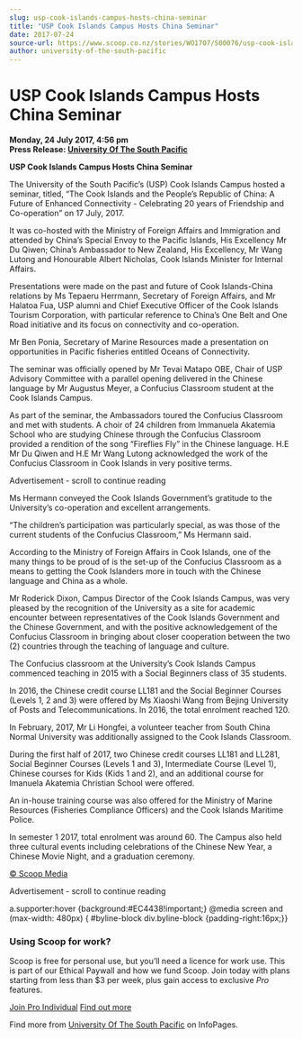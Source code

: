 ```yaml
---
slug: usp-cook-islands-campus-hosts-china-seminar
title: "USP Cook Islands Campus Hosts China Seminar"
date: 2017-07-24
source-url: https://www.scoop.co.nz/stories/WO1707/S00076/usp-cook-islands-campus-hosts-china-seminar.htm
author: university-of-the-south-pacific
---
```

USP Cook Islands Campus Hosts China Seminar
===========================================

**Monday, 24 July 2017, 4:56 pm**  
**Press Release: [University Of The South Pacific](https://info.scoop.co.nz/University_Of_The_South_Pacific)**

**USP Cook Islands Campus Hosts China Seminar**

  
The University of the South Pacific’s (USP) Cook Islands Campus hosted a seminar, titled, “The Cook Islands and the People’s Republic of China: A Future of Enhanced Connectivity - Celebrating 20 years of Friendship and Co-operation” on 17 July, 2017.

It was co-hosted with the Ministry of Foreign Affairs and Immigration and attended by China’s Special Envoy to the Pacific Islands, His Excellency Mr Du Qiwen; China’s Ambassador to New Zealand, His Excellency, Mr Wang Lutong and Honourable Albert Nicholas, Cook Islands Minister for Internal Affairs.

Presentations were made on the past and future of Cook Islands-China relations by Ms Tepaeru Herrmann, Secretary of Foreign Affairs, and Mr Halatoa Fua, USP alumni and Chief Executive Officer of the Cook Islands Tourism Corporation, with particular reference to China’s One Belt and One Road initiative and its focus on connectivity and co-operation.

Mr Ben Ponia, Secretary of Marine Resources made a presentation on opportunities in Pacific fisheries entitled Oceans of Connectivity.

The seminar was officially opened by Mr Tevai Matapo OBE, Chair of USP Advisory Committee with a parallel opening delivered in the Chinese language by Mr Augustus Meyer, a Confucius Classroom student at the Cook Islands Campus.

As part of the seminar, the Ambassadors toured the Confucius Classroom and met with students. A choir of 24 children from Immanuela Akatemia School who are studying Chinese through the Confucius Classroom provided a rendition of the song “Fireflies Fly” in the Chinese language. H.E Mr Du Qiwen and H.E Mr Wang Lutong acknowledged the work of the Confucius Classroom in Cook Islands in very positive terms.

Advertisement - scroll to continue reading





Ms Hermann conveyed the Cook Islands Government’s gratitude to the University’s co-operation and excellent arrangements.

“The children’s participation was particularly special, as was those of the current students of the Confucius Classroom,” Ms Hermann said.

According to the Ministry of Foreign Affairs in Cook Islands, one of the many things to be proud of is the set-up of the Confucius Classroom as a means to getting the Cook Islanders more in touch with the Chinese language and China as a whole.

Mr Roderick Dixon, Campus Director of the Cook Islands Campus, was very pleased by the recognition of the University as a site for academic encounter between representatives of the Cook Islands Government and the Chinese Government, and with the positive acknowledgement of the Confucius Classroom in bringing about closer cooperation between the two (2) countries through the teaching of language and culture.

The Confucius classroom at the University’s Cook Islands Campus commenced teaching in 2015 with a Social Beginners class of 35 students.

In 2016, the Chinese credit course LL181 and the Social Beginner Courses (Levels 1, 2 and 3) were offered by Ms Xiaoshi Wang from Bejing University of Posts and Telecommunications. In 2016, the total enrolment reached 120.

In February, 2017, Mr Li Hongfei, a volunteer teacher from South China Normal University was additionally assigned to the Cook Islands Classroom.

During the first half of 2017, two Chinese credit courses LL181 and LL281, Social Beginner Courses (Levels 1 and 3), Intermediate Course (Level 1), Chinese courses for Kids (Kids 1 and 2), and an additional course for Imanuela Akatemia Christian School were offered.

An in-house training course was also offered for the Ministry of Marine Resources (Fisheries Compliance Officers) and the Cook Islands Maritime Police.

In semester 1 2017, total enrolment was around 60. The Campus also held three cultural events including celebrations of the Chinese New Year, a Chinese Movie Night, and a graduation ceremony.

[© Scoop Media](http://www.scoop.co.nz/about/terms.html)  

Advertisement - scroll to continue reading



a.supporter:hover {background:#EC4438!important;} @media screen and (max-width: 480px) { #byline-block div.byline-block {padding-right:16px;}}

### Using Scoop for work?

Scoop is free for personal use, but you’ll need a licence for work use. This is part of our Ethical Paywall and how we fund Scoop. Join today with plans starting from less than $3 per week, plus gain access to exclusive _Pro_ features.  
  
[Join Pro Individual](https://pro.scoop.co.nz/Individual/?from=ProIn24) [Find out more](https://pro.scoop.co.nz/using-scoop-for-work/?from=ProIn24)

Find more from [University Of The South Pacific](https://info.scoop.co.nz/University_Of_The_South_Pacific) on InfoPages.